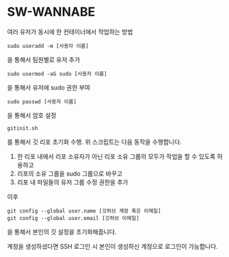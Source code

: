 # SW-WANNABE

여러 유저가 동시에 한 컨테이너에서 작업하는 방법
```
sudo useradd -m [사용자 이름]
```
을 통해서 팀원별로 유저 추가
```
sudo usermod -aG sudo [사용자 이름]
```
을 통해서 유저에 sudo 권한 부여
```
sudo passwd [사용자 이름]
```
을 통해서 암호 설정
```
gitinit.sh
```
를 통해서 깃 리포 초기화 수행. 위 스크립트는 다음 동작을 수행합니다.
1. 한 리포 내에서 리포 소유자가 아닌 리포 소유 그룹의 모두가 작업을 할 수 있도록 허용하고
2. 리포의 소유 그룹을 sudo 그룹으로 바꾸고
3. 리포 내 파일들의 유저 그룹 수정 권한을 추가

이후
```
git config --global user.name [깃허브 계정 혹은 이메일]
git config --global user.email [깃허브 이메일]
```

을 통해서 본인의 깃 설정을 초기화해줍니다.

계정을 생성하셨다면 SSH 로그인 시 본인이 생성하신 계정으로 로그인이 가능합니다.
